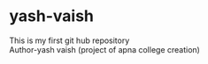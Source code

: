 # yash-vaish
This is my first git hub repository
<br>
Author-yash vaish (project of apna college creation)
